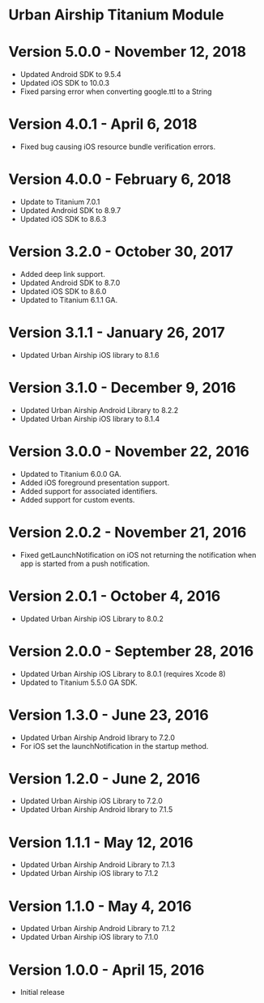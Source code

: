 Urban Airship Titanium Module
=============================

Version 5.0.0 - November 12, 2018
=================================
- Updated Android SDK to 9.5.4
- Updated iOS SDK to 10.0.3
- Fixed parsing error when converting google.ttl to a String

Version 4.0.1 - April 6, 2018
=============================
- Fixed bug causing iOS resource bundle verification errors.

Version 4.0.0 - February 6, 2018
================================
 - Update to Titanium 7.0.1
 - Updated Android SDK to 8.9.7
 - Updated iOS SDK to 8.6.3

Version 3.2.0 - October 30, 2017
================================
 - Added deep link support.
 - Updated Android SDK to 8.7.0
 - Updated iOS SDK to 8.6.0
 - Updated to Titanium 6.1.1 GA.

Version 3.1.1 - January 26, 2017
================================
 - Updated Urban Airship iOS library to 8.1.6

Version 3.1.0 - December 9, 2016
================================
 - Updated Urban Airship Android Library to 8.2.2
 - Updated Urban Airship iOS library to 8.1.4

Version 3.0.0 - November 22, 2016
=================================
 - Updated to Titanium 6.0.0 GA.
 - Added iOS foreground presentation support.
 - Added support for associated identifiers.
 - Added support for custom events.

Version 2.0.2 - November 21, 2016
=================================
 - Fixed getLaunchNotification on iOS not returning the notification when app is started from a push notification.

Version 2.0.1 - October 4, 2016
===============================
 - Updated Urban Airship iOS Library to 8.0.2

Version 2.0.0 - September 28, 2016
==================================
 - Updated Urban Airship iOS Library to 8.0.1 (requires Xcode 8)
 - Updated to Titanium 5.5.0 GA SDK.

Version 1.3.0 - June 23, 2016
=============================
 - Updated Urban Airship Android library to 7.2.0
 - For iOS set the launchNotification in the startup method.

Version 1.2.0 - June 2, 2016
============================
 - Updated Urban Airship iOS Library to 7.2.0
 - Updated Urban Airship Android library to 7.1.5

Version 1.1.1 - May 12, 2016
============================
 - Updated Urban Airship Android Library to 7.1.3
 - Updated Urban Airship iOS library to 7.1.2

Version 1.1.0 - May 4, 2016
===========================
 - Updated Urban Airship Android Library to 7.1.2
 - Updated Urban Airship iOS library to 7.1.0

Version 1.0.0 - April 15, 2016
==============================
 - Initial release
